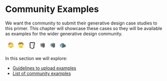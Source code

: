 # Community Examples

We want the community to submit their generative design case studies to this primer. This chapter will showcase these cases so they will be available as examples for the wider generative design community.

<img src="../../assets/sample/comunity.png" style="width:200px;"/>

In this section we will explore:

* [Guidelines to upload examples](04-06-01_Guidelines.md) 
* [List of community examples](04-06-02_List-Of-Examples.md)
